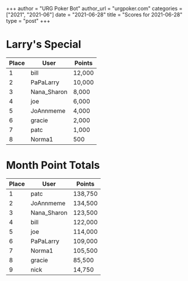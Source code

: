 +++
author = "URG Poker Bot"
author_url = "urgpoker.com"
categories = ["2021", "2021-06"]
date = "2021-06-28"
title = "Scores for 2021-06-28"
type = "post"
+++
# Larry's Special

| Place | User | Points |
|-------|------|--------|
| 1 | bill | 12,000 |
| 2 | PaPaLarry | 10,000 |
| 3 | Nana_Sharon | 8,000 |
| 4 | joe | 6,000 |
| 5 | JoAnnmeme | 4,000 |
| 6 | gracie | 2,000 |
| 7 | patc | 1,000 |
| 8 | Norma1 | 500 |

# Month Point Totals

| Place | User | Points |
|-------|------|--------|
| 1 | patc | 138,750 |
| 2 | JoAnnmeme | 134,500 |
| 3 | Nana_Sharon | 123,500 |
| 4 | bill | 122,000 |
| 5 | joe | 114,000 |
| 6 | PaPaLarry | 109,000 |
| 7 | Norma1 | 105,500 |
| 8 | gracie | 85,500 |
| 9 | nick | 14,750 |
